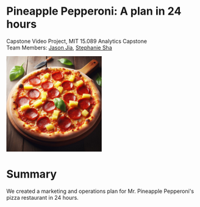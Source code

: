 # Pineapple Pepperoni: A plan in 24 hours
Capstone Video Project, MIT 15.089 Analytics Capstone <br>
Team Members: [Jason Jia](https://www.linkedin.com/in/jasonjiajs/), [Stephanie Sha](www.linkedin.com/in/ousha/)

<div align="left">
    <img src="/Pizza.jpeg" width="250px"</img> 
</div>

# Summary
We created a marketing and operations plan for Mr. Pineapple Pepperoni's pizza restaurant in 24 hours.
